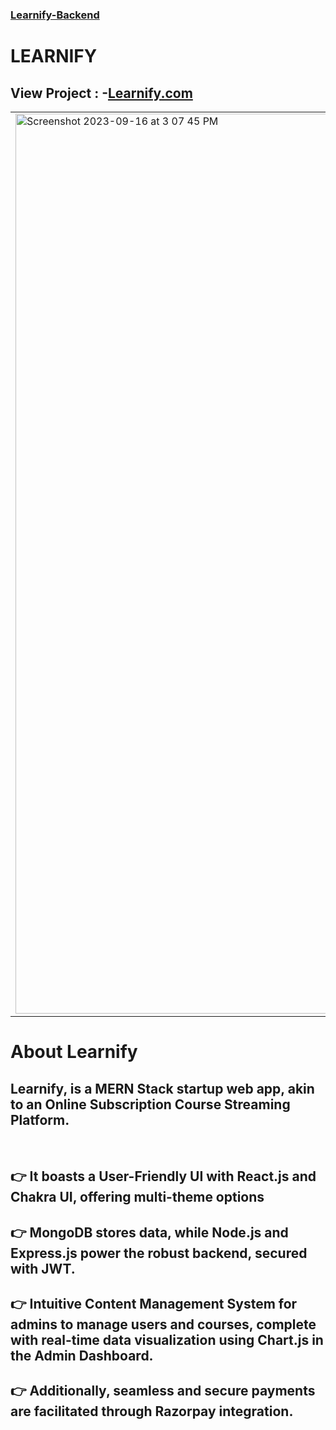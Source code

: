 ###  <a href="https://backend-learnify.vercel.app/">Learnify-Backend</a>

# LEARNIFY
 ## View Project : -<head><a href="https://learnify-frontend-seven.vercel.app/">Learnify.com</a></head> 

<table style="width: 100%;">
  <tr>
    <td style="width: 50%; padding-right: 10px;">
     <img width="1440" alt="Screenshot 2023-09-16 at 3 07 45 PM" src="https://github.com/Adityalad-25/LearnifyFrontend/assets/97255480/c1ed0c47-a039-4600-b3c6-a2cfbb92d817">
    </td>
    <td style="width: 50%; padding-left: 10px;">
    <img width="1440" alt="Screenshot 2023-09-16 at 3 09 37 PM" src="https://github.com/Adityalad-25/LearnifyFrontend/assets/97255480/66125635-ecee-41ec-a432-ac15e5f0b419">
 </td>
  </tr>
</table>


# <h1>About Learnify</h1>

 ## Learnify, is a MERN Stack startup web app, akin to an Online Subscription Course Streaming Platform. 
 
<br>
<h2>👉 It boasts a User-Friendly UI with React.js and Chakra UI, offering multi-theme options</h2> 

<h2>👉 MongoDB stores data, while Node.js and Express.js power the robust backend, secured with JWT. </h2> 

<h2>👉 Intuitive Content Management System for admins to manage users and courses, complete with real-time data visualization using Chart.js in the Admin 
Dashboard.</h2> 

<h2> 👉 Additionally, seamless and secure payments are facilitated through Razorpay integration.</h2>



